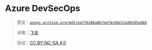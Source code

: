 # Azure DevSecOps

> 原文：[`annas-archive.org/md5/ea7f6186a0b7eef4c68212a992d5ed68`](https://annas-archive.org/md5/ea7f6186a0b7eef4c68212a992d5ed68)
> 
> 译者：[飞龙](https://github.com/wizardforcel)
> 
> 协议：[CC BY-NC-SA 4.0](http://creativecommons.org/licenses/by-nc-sa/4.0/)
